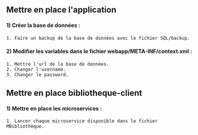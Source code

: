 ##  Mettre en place l'application
   
####  1) Créer la base de données :

    1. Faire un backup de la base de données avec le fichier SQL/backup.
    
####   2) Modifier les variables dans le fichier webapp/META-INF/context.xml :

    1. Mettre l'url de la base de données.
    2. Changer l'username.
    3. Changer le password.
    
##  Mettre en place bibliotheque-client

####  1) Mettre en place les microservices :

    1. Lancer chaque microservice disponible dans le fichier MBibliothèque.
    